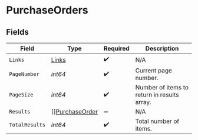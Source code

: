 # PurchaseOrders


## Fields

| Field                                                   | Type                                                    | Required                                                | Description                                             |
| ------------------------------------------------------- | ------------------------------------------------------- | ------------------------------------------------------- | ------------------------------------------------------- |
| `Links`                                                 | [Links](../../models/shared/links.md)                   | :heavy_check_mark:                                      | N/A                                                     |
| `PageNumber`                                            | *int64*                                                 | :heavy_check_mark:                                      | Current page number.                                    |
| `PageSize`                                              | *int64*                                                 | :heavy_check_mark:                                      | Number of items to return in results array.             |
| `Results`                                               | [][PurchaseOrder](../../models/shared/purchaseorder.md) | :heavy_minus_sign:                                      | N/A                                                     |
| `TotalResults`                                          | *int64*                                                 | :heavy_check_mark:                                      | Total number of items.                                  |